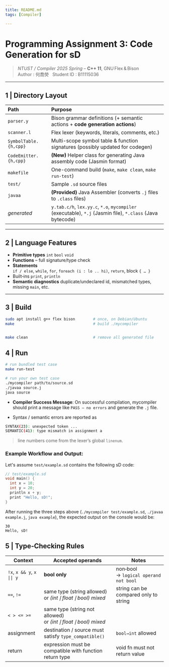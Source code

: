 ```yaml
---
title: README.md
tags: [Compiler]

---
```


# Programming Assignment 3: Code Generation for sD

> *NTUST / Compiler 2025 Spring* – **C++ 11**, GNU Flex & Bison  
> Author : 何喬熒   Student ID : B11115036

---

## 1 | Directory Layout

| Path                  | Purpose                                                                       |
| :-------------------- | :---------------------------------------------------------------------------- |
| `parser.y`            | Bison grammar definitions (+ semantic actions + **code generation actions**)  |
| `scanner.l`           | Flex lexer (keywords, literals, comments, etc.)                               |
| `SymbolTable.{h,cpp}` | Multi-scope symbol table & function signatures (possibly updated for codegen) |
| `CodeEmitter.{h,cpp}` | **(New)** Helper class for generating Java assembly code (Jasmin format)     |
| `makefile`            | One-command build (`make`, `make clean`, `make run-test`) |
| `test/`               | Sample `.sd` source files                                                     |
| `javaa`               | **(Provided)** Java Assembler (converts `.j` files to `.class` files)       |
| *generated*           | `y.tab.c/h`, `lex.yy.c`, `*.o`, `mycompiler` (executable), `*.j` (Jasmin file), `*.class` (Java bytecode) |

---

## 2 | Language Features

* **Primitive types** `int` `bool` `void`
* **Functions** – full signature/type check
* **Statements**  
  `if / else`, `while`, `for`, `foreach (i : lo .. hi)`, `return`, block `{ … }`
* Built‑ins `print`, `println`
* **Semantic diagnostics**  duplicate/undeclared id, mismatched types, missing `main`, etc.

---

## 3 | Build

```bash
sudo apt install g++ flex bison        # once, on Debian/Ubuntu
make                                   # build ./mycompiler


make clean                             # remove all generated file
```

## 4 | Run
```bash
# run bundled test case
make run-test

# run your own test case
./mycompiler path/to/source.sd
./javaa source.j
java source
```
* **Compiler Success Message**: On successful compilation, mycompiler should print a message like `PASS – no errors` and generate the `.j` file.

* Syntax / semantic errors are reported as
```bash
SYNTAX(23): unexpected token ...
SEMANTIC(41): type mismatch in assignment a
```
> line numbers come from the lexer’s global `linenum`.

### Example Workflow and Output:
Let's assume `test/example.sd` contains the following sD code:
```c++
// test/example.sd
void main() {
  int x = 10;
  int y = 20;
  println x + y;
  print "Hello, sD!";
}
```
After running the three steps above (`./mycompiler test/example.sd`, `./javaa example.j`, `java example`), the expected output on the console would be:
```
30
Hello, sD!
```

## 5 | Type‑Checking Rules

| Context                    | Accepted operands                                             | Notes                                   |
| -------------------------- | ------------------------------------------------------------- | --------------------------------------- |
| `!x`, `x && y`, `x \|\| y` | **bool only**                                                 | non‑bool → `logical operand not bool`   |
| `==`, `!=`                 | same type (string allowed)<br>or *(int ∣ float ∣ bool) mixed* | string can be compared only to string   |
| `< > <= >=`                | same type (string not allowed)<br>or *(int ∣ float ∣ bool) mixed* |                                         |
| assignment                 | destination / source must satisfy `type_compatible()`         | `bool→int` allowed |
| return                     | expression must be compatible with function return type       | void fn must not return value           |

    